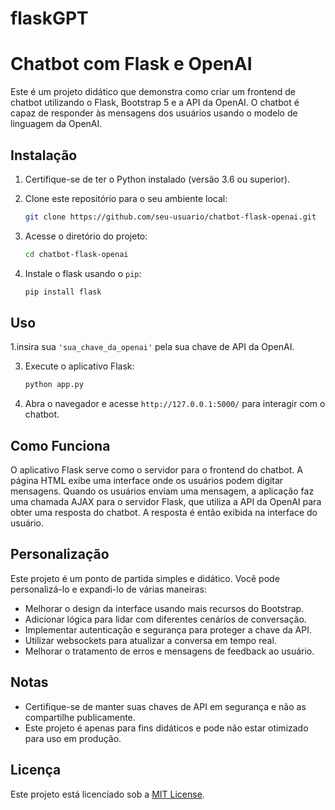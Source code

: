 # flaskGPT

# Chatbot com Flask e OpenAI

Este é um projeto didático que demonstra como criar um frontend de chatbot utilizando o Flask, Bootstrap 5 e a API da OpenAI. O chatbot é capaz de responder às mensagens dos usuários usando o modelo de linguagem da OpenAI.

## Instalação

1. Certifique-se de ter o Python instalado (versão 3.6 ou superior).

2. Clone este repositório para o seu ambiente local:

   ```bash
   git clone https://github.com/seu-usuario/chatbot-flask-openai.git
   ```

3. Acesse o diretório do projeto:

   ```bash
   cd chatbot-flask-openai
   ```

4. Instale o flask usando o `pip`:

   ```bash
   pip install flask
   ```

## Uso

1.insira sua `'sua_chave_da_openai'` pela sua chave de API da OpenAI.

3. Execute o aplicativo Flask:

   ```bash
   python app.py
   ```

4. Abra o navegador e acesse `http://127.0.0.1:5000/` para interagir com o chatbot.

## Como Funciona

O aplicativo Flask serve como o servidor para o frontend do chatbot. A página HTML exibe uma interface onde os usuários podem digitar mensagens. Quando os usuários enviam uma mensagem, a aplicação faz uma chamada AJAX para o servidor Flask, que utiliza a API da OpenAI para obter uma resposta do chatbot. A resposta é então exibida na interface do usuário.

## Personalização

Este projeto é um ponto de partida simples e didático. Você pode personalizá-lo e expandi-lo de várias maneiras:

- Melhorar o design da interface usando mais recursos do Bootstrap.
- Adicionar lógica para lidar com diferentes cenários de conversação.
- Implementar autenticação e segurança para proteger a chave da API.
- Utilizar websockets para atualizar a conversa em tempo real.
- Melhorar o tratamento de erros e mensagens de feedback ao usuário.

## Notas

- Certifique-se de manter suas chaves de API em segurança e não as compartilhe publicamente.
- Este projeto é apenas para fins didáticos e pode não estar otimizado para uso em produção.

## Licença

Este projeto está licenciado sob a [MIT License](LICENSE).


